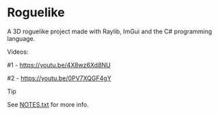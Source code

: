 # Roguelike

A 3D roguelike project made with Raylib, ImGui and the C# programming language.

Videos:

#1 - https://youtu.be/4X8wz6Xd8NU

#2 - https://youtu.be/0PV7XQGF4gY

> [!TIP]
> See [NOTES.txt](NOTES.txt) for more info.

